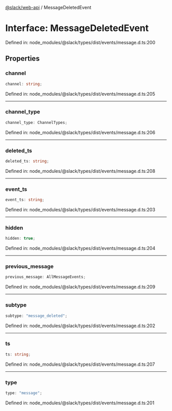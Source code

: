 [@slack/web-api](../index.md) / MessageDeletedEvent

# Interface: MessageDeletedEvent

Defined in: node\_modules/@slack/types/dist/events/message.d.ts:200

## Properties

### channel

```ts
channel: string;
```

Defined in: node\_modules/@slack/types/dist/events/message.d.ts:205

***

### channel\_type

```ts
channel_type: ChannelTypes;
```

Defined in: node\_modules/@slack/types/dist/events/message.d.ts:206

***

### deleted\_ts

```ts
deleted_ts: string;
```

Defined in: node\_modules/@slack/types/dist/events/message.d.ts:208

***

### event\_ts

```ts
event_ts: string;
```

Defined in: node\_modules/@slack/types/dist/events/message.d.ts:203

***

### hidden

```ts
hidden: true;
```

Defined in: node\_modules/@slack/types/dist/events/message.d.ts:204

***

### previous\_message

```ts
previous_message: AllMessageEvents;
```

Defined in: node\_modules/@slack/types/dist/events/message.d.ts:209

***

### subtype

```ts
subtype: "message_deleted";
```

Defined in: node\_modules/@slack/types/dist/events/message.d.ts:202

***

### ts

```ts
ts: string;
```

Defined in: node\_modules/@slack/types/dist/events/message.d.ts:207

***

### type

```ts
type: "message";
```

Defined in: node\_modules/@slack/types/dist/events/message.d.ts:201
